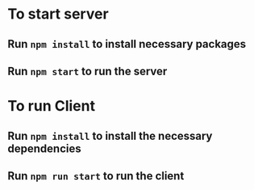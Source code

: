 # To start server
## Run ```npm install``` to install necessary packages
## Run ```npm start``` to run the server


# To run Client
## Run ```npm install``` to install the necessary dependencies
## Run ```npm run start``` to run the client